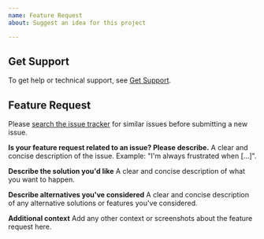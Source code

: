 ```yaml
---
name: Feature Request
about: Suggest an idea for this project

---
```


## Get Support
To get help or technical support, see [Get Support](https://pylonsproject.org/community-support.html).

## Feature Request

Please [search the issue tracker](https://github.com/Pylons/pyramid_chameleon/issues) for similar issues before submitting a new issue.

**Is your feature request related to an issue? Please describe.**
A clear and concise description of the issue. Example: "I'm always frustrated when [...]".

**Describe the solution you'd like**
A clear and concise description of what you want to happen.

**Describe alternatives you've considered**
A clear and concise description of any alternative solutions or features you've considered.

**Additional context**
Add any other context or screenshots about the feature request here.
